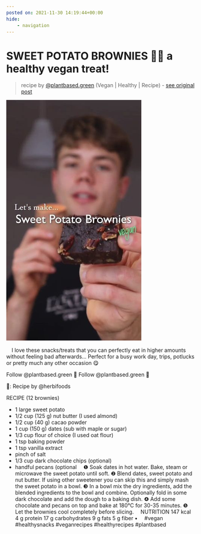 ```yaml
---
posted on: 2021-11-30 14:19:44+00:00
hide:
    - navigation
---
```


# SWEET POTATO BROWNIES 🍠🌱 a healthy vegan treat! 

> recipe by [@plantbased.green](https://www.instagram.com/plantbased.green/) 
(Vegan | Healthy | Recipe) - [see original post](https://instagram.com/p/CW5y8evqE7j)

![](../img/plantbased.green_30-11-2021_1411.png)

⠀
I love these snacks/treats that you can perfectly eat in higher amounts without feeling bad afterwards... Perfect for a busy work day, trips, potlucks or pretty much any other occasion 😋

Follow @plantbased.green 🙌
Follow @plantbased.green 🙌

📸: Recipe by @herbifoods

RECIPE (12 brownies)
- 1 large sweet potato
- 1/2 cup (125 g) nut butter (I used almond)
- 1/2 cup (40 g) cacao powder
- 1 cup (150 g) dates (sub with maple or sugar)
- 1/3 cup flour of choice (I used oat flour)
- 1 tsp baking powder
- 1 tsp vanilla extract
- pinch of salt
- 1/3 cup dark chocolate chips (optional)
- handful pecans (optional
⠀
❶ Soak dates in hot water. Bake, steam or microwave the sweet potato until soft.
❷ Blend dates, sweet potato and nut butter. If using other sweetener you can skip this and simply mash the sweet potato in a bowl.
❸ In a bowl mix the dry ingredients, add the blended ingredients to the bowl and combine. Optionally fold in some dark chocolate and add the dough to a baking dish. 
❹ Add some chocolate and pecans on top and bake at 180°C for 30-35 minutes. 
❺ Let the brownies cool completely before slicing.
⠀ 
NUTRITION
147 kcal
4 g protein
17 g carbohydrates
9 g fats
5 g fiber
•
⠀
\#vegan \#healthysnacks \#veganrecipes \#healthyrecipes \#plantbased 